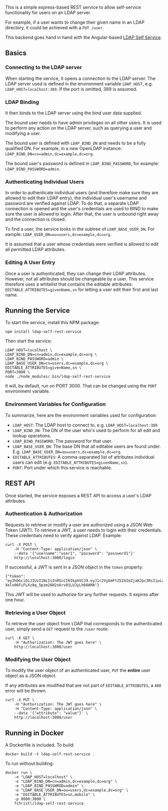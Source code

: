 This is a simple express-based REST service to allow self-service functionality
for users on an LDAP server.

For example, if a user wants to change their given name in an LDAP directory, it could
be achieved with a `PUT /user`.

This backend goes hand in hand with the Angular-based [LDAP Self Service](https://https://github.com/fchristl/ldap-self-service).

## Basics

### Connecting to the LDAP server
When starting the service, it opens a connection to the LDAP server. The LDAP server used
is defined in the environment variable `LDAP_HOST`, e.g. `LDAP_HOST=localhost:389`. If
the port is omitted, 389 is assumed.

### LDAP Binding
It then binds
to the LDAP server using the bind user data supplied.

The bound user needs to have admin privileges on all other users. It is used to perform
any action on the LDAP server, such as querying a user and modifying a user.

The bound user is defined with `LDAP_BIND_DN` and needs to be a fully qualified DN.
For example, in a new OpenLDAP instance: `LDAP_BIND_DN=cn=admin,dc=example,dc=org`.

The bound user's password is defined in `LDAP_BIND_PASSWORD`, for example: 
`LDAP_BIND_PASSWORD=admin`.

### Authenticating Individual Users
In order to authenticate individual users (and therefore make sure they are allowed to
edit their LDAP entry), the individual user's username and password are verified against
LDAP. To do that, a separate LDAP connection is opened and the user's credentials are used
to BIND to make sure the user is allowed to login. After that, the user is unbound right
away and the connection is closed.

To find a user, the service looks in the subtree of `LDAP_BASE_USER_DN`. For eample:
`LDAP_USER_DN=ou=users,dc=example,dc=org`.

It is assumed that a user whose credentials were verified is allowed to edit all
permitted LDAP attributes.

### Editing A User Entry
Once a user is authenticated, they can change their LDAP attributes. However, not all
attributes should be changeable by a user. This service therefore uses a whitelist that
contains the editable attributes: `EDITABLE_ATTRIBUTES=givenName,sn` for letting
a user edit their first and last name.

## Running the Service
To start the service, install this NPM package:

    npm install ldap-self-rest-service

Then start the service:

    LDAP_HOST=localhost \
    LDAP_BIND_DN=cn=admin,dc=example,dc=org \
    LDAP_BIND_PASSWORD=admin \
    LDAP_BASE_USER_DN=cn=users,dc=example,dc=org \
    EDITABLE_ATTRIBUTES=givenName,sn \
    PORT=3000 \
    node ./node_modules/.bin/ldap-self-rest-service
    
It will, by default, run on PORT 3000. That can be changed using the `PORT` environment
variable. 
   
### Environment Variables for Configuration
To summarize, here are the environment variables used for configuration:

* `LDAP_HOST`: The LDAP host to connect to, e.g. `LDAP_HOST=localhost:389`
* `LDAP_BIND_DN`: The DN of the user who's used to perform for all edit and 
   lookup operations.
* `LDAP_BIND_PASSWORD`: The password for that user.
* `LDAP_BASE_USER_DN`: The base DN that all editable users are found under. 
   E.g. `LDAP_BASE_USER_DN=ou=users,dc=example,dc=org`.
* `EDITABLE_ATTRIBUTES`: A comma-separated list of attributes individual users
  can edit (e.g. `EDITABLE_ATTRIBUTES=givenName,sn`).
* `PORT`: Port under which this service is reachable.
  
## REST API
Once started, the service exposes a REST API to access a user's LDAP attributes. 

### Authentication & Authorization
Requests to retrieve or modify a user are authorized using a JSON Web Token (JWT). To retrieve
a JWT, a user needs to login with their credentials. These credentials need to verify
against LDAP. Example:

    curl -X POST \
        -H "Content-Type: application/json" \
        --data '{"username":"user1", "password": "password1"}'
        http://localhost:3000/login

If successful, a JWT is sent in a JSON object in the `token` property:

    {"token": "eyJhbGciOiJIUzI1NiIsInR5cCI6IkpXVCJ9.eyJ1c2VybmFtZSI6ImZjaHJpc3RsIiwiaWF0IjoxNTQyOTExNDkzLCJleHAiOjE1NDI5MTUwOTN9.2B-Xelx06FiFLXz8q_5pzm26H2s6rv01LUJyLh60AMA"}
    
This JWT will be used to authorize for any further requests. It expires after one hour.

### Retrieving a User Object
To retrieve the user object from LDAP that corresponds to the authenticated user,
simply send a `GET` request to the `/user` route:

    curl -X GET \
        -H "Authorization: The JWT goes here" \
        http://localhost:3000/user
        
### Modifying the User Object
To modify the user object of an authenticated user, `PUT` the **entire** user object as
a JSON object.

If any attributes are modified that are not part of `EDITABLE_ATTRIBUTES`, a `400` error
will be thrown.

    curl -X PUT \
        -H "Authorization: The JWT goes here" \
        -H "Content-Type: application/json" \
        --data '{"attribute": "value"}' \
        http://localhost:3000/user
        
## Running in Docker
A Dockerfile is included. To build:

    docker build -t ldap-self-rest-service .
    
To run without building:

    docker run \
        -e "LDAP_HOST=localhost" \
        -e "LDAP_BIND_DN=cn=admin,dc=example,dc=org" \
        -e "LDAP_BIND_PASSWROD=admin" \
        -e "LDAP_BASE_USER_DN=ou=users,dc=example,dc=org" \
        -e "EDITABLE_ATTRIBUTES=sn,mobile" \
        -p 8080:3000 \
        fchristl/ldap-self-rest-service
